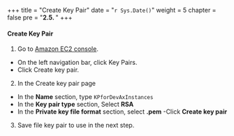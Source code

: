 +++
title = "Create Key Pair"
date = "`r Sys.Date()`"
weight = 5
chapter = false
pre = "<b>2.5. </b>"
+++

#### Create Key Pair
1. Go to [Amazon EC2 console](https://console.aws.amazon.com/ec2/).
- On the left navigation bar, click Key Pairs.
- Click Create key pair.



2. In the Create key pair page
- In the **Name** section, type `KPforDevAxInstances`
- In the **Key pair type** section, Select **RSA**
- In the **Private key file format** section, select **.pem**
-Click **Create key pair**

3. Save file key pair to use in the next step.